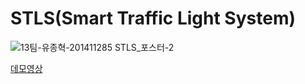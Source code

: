 # STLS(Smart Traffic Light System)

![13팀-유종혁-201411285 STLS_포스터-2](https://user-images.githubusercontent.com/57549683/114477716-a6c51400-9c37-11eb-8cea-2fd93d3bc948.jpg)

[데모영상](https://youtu.be/tQtdUiGZ5bg)


